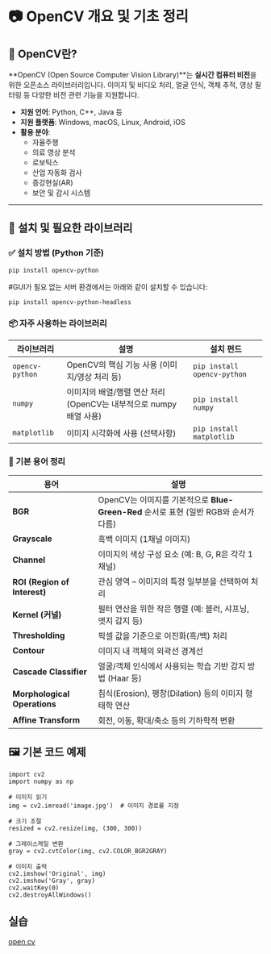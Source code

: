# 📷 OpenCV 개요 및 기초 정리

## 📌 OpenCV란?

**OpenCV (Open Source Computer Vision Library)**는 **실시간 컴퓨터 비전**을 위한 오픈소스 라이브러리입니다. 이미지 및 비디오 처리, 얼굴 인식, 객체 추적, 영상 필터링 등 다양한 비전 관련 기능을 지원합니다.

- **지원 언어**: Python, C++, Java 등
- **지원 플랫폼**: Windows, macOS, Linux, Android, iOS
- **활용 분야**:
  - 자율주행
  - 의료 영상 분석
  - 로보틱스
  - 산업 자동화 검사
  - 증강현실(AR)
  - 보안 및 감시 시스템

---

## 🔧 설치 및 필요한 라이브러리

### ✅ 설치 방법 (Python 기준)

```bash
pip install opencv-python
```
#GUI가 필요 없는 서버 환경에서는 아래와 같이 설치할 수 있습니다:
```
pip install opencv-python-headless
```

### 📦 자주 사용하는 라이브러리
| 라이브러리           | 설명                                           | 설치 펀드 |
| --------------- | -------------------------------------------- |-----------------------|
| `opencv-python` | OpenCV의 핵심 기능 사용 (이미지/영상 처리 등)               |`pip install opencv-python`|
| `numpy`         | 이미지의 배열/행렬 연산 처리 (OpenCV는 내부적으로 numpy 배열 사용) |`pip install numpy`|
| `matplotlib`    | 이미지 시각화에 사용 (선택사항)                           |`pip install matplotlib`|

### 🧠 기본 용어 정리
| 용어                           | 설명                                                            |
| ---------------------------- | ------------------------------------------------------------- |
| **BGR**                      | OpenCV는 이미지를 기본적으로 **Blue-Green-Red** 순서로 표현 (일반 RGB와 순서가 다름) |
| **Grayscale**                | 흑백 이미지 (1채널 이미지)                                              |
| **Channel**                  | 이미지의 색상 구성 요소 (예: B, G, R은 각각 1채널)                            |
| **ROI (Region of Interest)** | 관심 영역 – 이미지의 특정 일부분을 선택하여 처리                                  |
| **Kernel (커널)**              | 필터 연산을 위한 작은 행렬 (예: 블러, 샤프닝, 엣지 감지 등)                         |
| **Thresholding**             | 픽셀 값을 기준으로 이진화(흑/백) 처리                                        |
| **Contour**                  | 이미지 내 객체의 외곽선 경계선                                             |
| **Cascade Classifier**       | 얼굴/객체 인식에서 사용되는 학습 기반 감지 방법 (Haar 등)                          |
| **Morphological Operations** | 침식(Erosion), 팽창(Dilation) 등의 이미지 형태학 연산                       |
| **Affine Transform**         | 회전, 이동, 확대/축소 등의 기하학적 변환                                      |

## 🖼️ 기본 코드 예제
```
import cv2
import numpy as np

# 이미지 읽기
img = cv2.imread('image.jpg')  # 이미지 경로를 지정

# 크기 조절
resized = cv2.resize(img, (300, 300))

# 그레이스케일 변환
gray = cv2.cvtColor(img, cv2.COLOR_BGR2GRAY)

# 이미지 출력
cv2.imshow('Original', img)
cv2.imshow('Gray', gray)
cv2.waitKey(0)
cv2.destroyAllWindows()
```
## 실습
[open cv](https://github.com/SSAC-AI/AI/blob/main/opencv_basic_%EA%B7%B8%EB%A6%BC%EA%B7%B8%EB%A6%AC%EA%B8%B0.ipynb)
